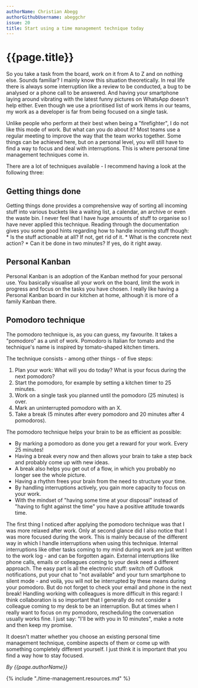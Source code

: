 ```yaml
---
authorName: Christian Abegg
authorGithubUsername: abeggchr
issue: 20
title: Start using a time management technique today
---
```

# {{page.title}}

So you take a task from the board, work on it from A to Z and on nothing else. Sounds familiar? I mainly know this situation theoretically. In real life there is always some interruption like a review to be conducted, a bug to be analysed or a phone call to be answered. And having your smartphone laying around vibrating with the latest funny pictures on WhatsApp doesn't help either. Even though we use a prioritised list of work items in our teams, my work as a developer is far from being focused on a single task.

Unlike people who perform at their best when being a "firefighter", I do not like this mode of work. But what can you do about it? Most teams use a regular meeting to improve the way that the team works together. Some things can be achieved here, but on a personal level, you will still have to find a way to focus and deal with interruptions. This is where personal time management techniques come in.

There are a lot of techniques available - I recommend having a look at the following three:

## Getting things done

Getting things done provides a comprehensive way of sorting all incoming stuff into various buckets like a waiting list, a calendar, an archive or even the waste bin. I never feel that I have huge amounts of stuff to organise so I have never applied this technique. Reading through the documentation gives you some good hints regarding how to handle incoming stuff though: \* Is the stuff actionable at all? If not, get rid of it. \* What is the concrete next action? \* Can it be done in two minutes? If yes, do it right away.

## Personal Kanban

Personal Kanban is an adoption of the Kanban method for your personal use. You basically visualise all your work on the board, limit the work in progress and focus on the tasks you have chosen. I really like having a Personal Kanban board in our kitchen at home, although it is more of a family Kanban there.

## Pomodoro technique

The pomodoro technique is, as you can guess, my favourite. It takes a "pomodoro" as a unit of work. Pomodoro is Italian for tomato and the technique's name is inspired by tomato-shaped kitchen timers.

The technique consists - among other things - of five steps: 
1. Plan your work: What will you do today? What is your focus during the next pomodoro? 
2. Start the pomodoro, for example by setting a kitchen timer to 25 minutes. 
3. Work on a single task you planned until the pomodoro (25 minutes) is over. 
4. Mark an uninterrupted pomodoro with an X. 
5. Take a break (5 minutes after every pomodoro and 20 minutes after 4 pomodoros).

The pomodoro technique helps your brain to be as efficient as possible: 
* By marking a pomodoro as done you get a reward for your work. Every 25 minutes! 
* Having a break every now and then allows your brain to take a step back and probably come up with new ideas. 
* A break also helps you get out of a flow, in which you probably no longer see the whole picture. 
* Having a rhythm frees your brain from the need to structure your time. 
* By handling interruptions actively, you gain more capacity to focus on your work. 
* With the mindset of "having some time at your disposal" instead of "having to fight against the time" you have a positive attitude towards time.

The first thing I noticed after applying the pomodoro technique was that I was more relaxed after work. Only at second glance did I also notice that I was more focused during the work. This is mainly because of the different way in which I handle interruptions when using this technique. Internal interruptions like other tasks coming to my mind during work are just written to the work log - and can be forgotten again. External interruptions like phone calls, emails or colleagues coming to your desk need a different approach. The easy part is all the electronic stuff: switch off Outlook notifications, put your chat to "not available" and your turn smartphone to silent mode - and voilà, you will not be interrupted by these means during your pomodoro. But do not forget to check your email and phone in the next break! Handling working with colleagues is more difficult in this regard: I think collaboration is so important that I generally do not consider a colleague coming to my desk to be an interruption. But at times when I really want to focus on my pomodoro, rescheduling the conversation usually works fine. I just say: "I'll be with you in 10 minutes", make a note and then keep my promise.

It doesn't matter whether you choose an existing personal time management technique, combine aspects of them or come up with something completely different yourself. I just think it is important that you find a way how to stay focused.

*By {{page.authorName}}*


{% include "./time-management.resources.md" %}